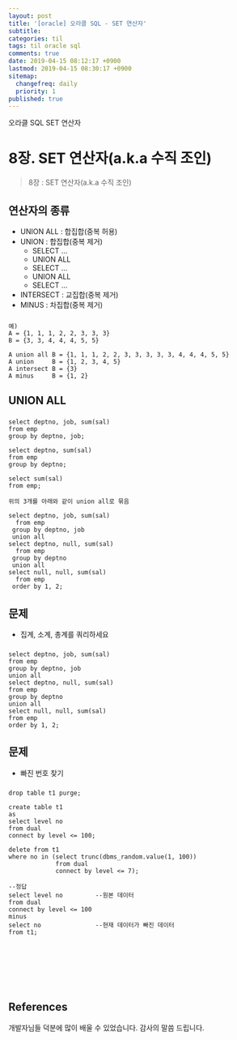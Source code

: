 ```yaml
---
layout: post
title: '[oracle] 오라클 SQL - SET 연산자'
subtitle: 
categories: til
tags: til oracle sql
comments: true
date: 2019-04-15 08:12:17 +0900
lastmod: 2019-04-15 08:30:17 +0900
sitemap:
  changefreq: daily
  priority: 1
published: true
---
```


오라클 SQL SET 연산자<br />

# 8장. SET 연산자(a.k.a 수직 조인)
> 8장 : SET 연산자(a.k.a 수직 조인)<br>

## 연산자의 종류
* UNION ALL : 합집합(중복 허용)
* UNION     : 합집합(중복 제거)
  - SELECT ...
  - UNION ALL
  - SELECT ...
  - UNION ALL
  - SELECT ...
* INTERSECT : 교집합(중복 제거)
* MINUS     : 차집합(중복 제거)
###
    예)
    A = {1, 1, 1, 2, 2, 3, 3, 3}
    B = {3, 3, 4, 4, 4, 5, 5}
    
    A union all B = {1, 1, 1, 2, 2, 3, 3, 3, 3, 3, 4, 4, 4, 5, 5}
    A union     B = {1, 2, 3, 4, 5}
    A intersect B = {3}
    A minus     B = {1, 2}
    
## UNION ALL
###
    select deptno, job, sum(sal)
    from emp
    group by deptno, job;
    
    select deptno, sum(sal)
    from emp
    group by deptno;
    
    select sum(sal)
    from emp;
    
    위의 3개를 아래와 같이 union all로 묶음
    
    select deptno, job, sum(sal)
      from emp
     group by deptno, job
     union all
    select deptno, null, sum(sal)
      from emp
     group by deptno
     union all
    select null, null, sum(sal)
      from emp
     order by 1, 2;

## 문제
* 집계, 소계, 총계를 쿼리하세요
###
    select deptno, job, sum(sal)
    from emp
    group by deptno, job
    union all
    select deptno, null, sum(sal)
    from emp
    group by deptno
    union all
    select null, null, sum(sal)
    from emp
    order by 1, 2;

## 문제
* 빠진 번호 찾기
###
    drop table t1 purge;

    create table t1
    as
    select level no
    from dual
    connect by level <= 100;

    delete from t1
    where no in (select trunc(dbms_random.value(1, 100)) 
                 from dual
                 connect by level <= 7);

    --정답 
    select level no         --원본 데이터
    from dual
    connect by level <= 100
    minus
    select no               --현재 데이터가 빠진 데이터
    from t1;






<br>
<br>
<br>
<br>
<br>

## References
개발자님들 덕분에 많이 배울 수 있었습니다. 감사의 말씀 드립니다.<br/>